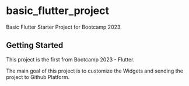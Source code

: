 # basic_flutter_project

Basic Flutter Starter Project for Bootcamp 2023.

## Getting Started

This project is the first from Bootcamp 2023 - Flutter.

The main goal of this project is to customize the Widgets and sending the project to Github Platform.
